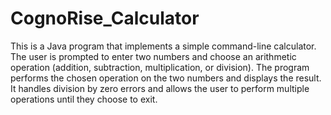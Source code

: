 # CognoRise_Calculator
This is a Java program that implements a simple command-line calculator. The user is prompted to enter two numbers and choose an arithmetic operation (addition, subtraction, multiplication, or division). The program performs the chosen operation on the two numbers and displays the result. It handles division by zero errors and allows the user to perform multiple operations until they choose to exit.
